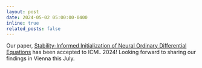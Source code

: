 ```yaml
---
layout: post
date: 2024-05-02 05:00:00-0400
inline: true
related_posts: false
---
```


Our paper, [Stability-Informed Initialization of Neural Ordinary Differential Equations](https://arxiv.org/abs/2311.15890) has been accepted to ICML 2024! Looking forward to sharing our findings in Vienna this July.
